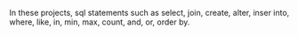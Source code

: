 In these projects, sql statements such as select, join, create, alter, inser into, where, like, in, min, max, count, and, or, order by.
